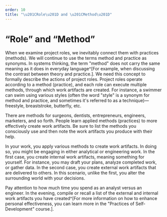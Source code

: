 ```yaml
---
order: 10
title: "\u201CRole\u201D and \u201CMethod\u201D"
---
```


# “Role” and “Method”

When we examine project roles, we inevitably connect them with practices (methods). We will continue to use the terms method and practice as synonyms. In systems thinking, the term "method" does not carry the same meaning as it does in everyday language^[For example, when discussing the contrast between theory and practice.]. We need this concept to formally describe the actions of project roles. Project roles operate according to a method (practice), and each role can execute multiple methods, through which work artifacts are created. For instance, a swimmer can swim using various styles (often the word "style" is a synonym for method and practice, and sometimes it's referred to as a technique)—freestyle, breaststroke, butterfly, etc.

There are methods for surgeons, dentists, entrepreneurs, engineers, marketers, and so forth. People learn applied methods (practices) to more effectively create work artifacts. Be sure to list the methods you consciously use and then note the work artifacts you produce with their help.

In your work, you apply various methods to create work artifacts. In doing so, you might be engaging in either analytical or engineering work. In the first case, you create internal work artifacts, meaning something for yourself. For instance, you may draft your plans, analyze completed work, or gather data. In the second case, you create external work artifacts that are delivered to others. In this scenario, unlike the first, you alter the surrounding world with your decisions.

Pay attention to how much time you spend as an analyst versus an engineer. In the evening, compile or recall a list of the external and internal work artifacts you have created^[For more information on how to enhance personal effectiveness, you can learn more in the "Practices of Self-Development" course.].